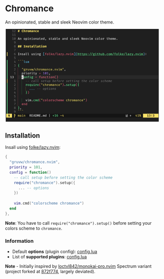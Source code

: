 # Chromance

An opinionated, stable and sleek Neovim color theme.

<p align="center">
  <img width="500" alt="Example color theme file" src="./docs/images/example.png">
</p>

## Installation

Insall using [folke/lazy.nvim](https://github.com/folke/lazy.nvim):

```lua
{
  "gruvw/chromance.nvim",
  priority = 101,
  config = function()
    -- call setup before setting the color scheme
    require("chromance").setup({
      ... -- options
    })
  
    vim.cmd("colorscheme chromance")
  end
},
```

**Note**: You have to call `require("chromance").setup()` before setting your colors scheme to `chromance`.

### Information

- Default **options** (plugin config): [config.lua](./lua/chromance/config.lua)
- List of **supported plugins**: [config.lua](./lua/chromance/groups/plugins)

**Note** - Initially inspired by [loctvl842/monokai-pro.nvim](https://github.com/loctvl842/monokai-pro.nvim) Spectrum variant (project forked at [872f774](https://github.com/loctvl842/monokai-pro.nvim/commit/872f774303f79416000e8049630052f4124d9534), largely deviated).
